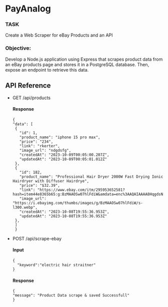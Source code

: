 # PayAnalog

### TASK

Create a Web Scraper for eBay Products and an API

### Objective: 

Develop a Node.js application using Express that scrapes product data from an eBay products page and stores it in a PostgreSQL database. Then, expose an endpoint to retrieve this data.

## API Reference

 - GET /api/products
   #### Response
   ````
   {
   "data": [
    {
      "id": 1,
      "product_name": "iphone 15 pro max",
      "price": "234",
      "link": "rkerter",
      "image_url": "ndgdsfg",
      "createdAt": "2023-10-09T00:05:00.207Z",
      "updatedAt": "2023-10-09T00:05:01.012Z"
    },
    {
      "id": 182,
      "product_name": "Professional Hair Dryer 2000W Fast Drying Ionic Hairdryer with Diffuser Hairdrye",
      "price": "$32.39",
      "link": "https://www.ebay.com/itm/295953652581?hash=item44e8365b65:g:BzMAAOSw07hlFdiW&amdata=enc%3AAQAIAAAA8HqgdsNLltbmMtM%2Fmbu5%2FuBytPX9Lpw%2F%2BAS8zdlj70IQkwZZ919gEpPJ3tf68rOF3BF%2BzddXBkiVgyGQFx4dVeRrpS%2Fo%2Fjh8418a16lqsFskNRdO%2ByQvuVPLN%2F72nvDByVGPU9w8RaSd0R8IMgl9ZUhngBhx8LIXMTYU8LLyPnWfqF0cRMJdgtVQJ62kZbaSM1o4xy%2FvBtJmMHGCIvgFCLA9Z4EcuAt1cqcFDy80SCOl55BxXJKhaS7Nnk4p%2BThdcSHENOQmWo57mMno1SvRJZW159KyX7ovrhJmLD0J7VJ2ngymigFwNqruWzcCK1rzKg%3D%3D%7Ctkp%3ABFBM6ODfjeJi",
      "image_url": "https://i.ebayimg.com/thumbs/images/g/BzMAAOSw07hlFdiW/s-l300.webp",
      "createdAt": "2023-10-08T19:55:36.953Z",
      "updatedAt": "2023-10-08T19:55:36.953Z"
    },
    ]
    }
   ````
- POST /api/scrape-ebay
  #### Input
  ````
  {
    "keyword":"electric hair straitner"
  }
  ````
  #### Response
  ````
  {
  "message": "Product Data scrape & saved Successfull"
  }
  ````
